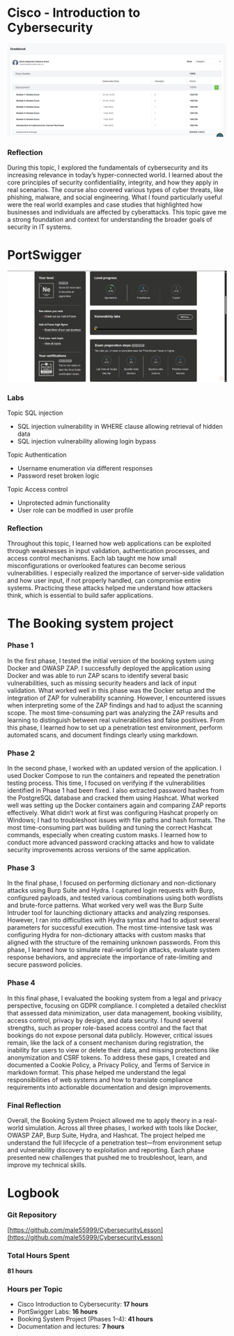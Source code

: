 # Cisco - Introduction to Cybersecurity
![Cisco Certificate Screenshot](https://github.com/male55999/CybersecurityLesson/blob/d0e6d10631924bfdfb7281e6714260d80e8a0f50/Cisco%20screenshot%20.png)
### Reflection
During this topic, I explored the fundamentals of cybersecurity and its increasing relevance in today’s hyper-connected world. I learned about the core principles of security confidentiality, integrity, and how they apply in real scenarios. The course also covered various types of cyber threats, like phishing, malware, and social engineering. What I found particularly useful were the real world examples and case studies that highlighted how businesses and individuals are affected by cyberattacks. This topic gave me a strong foundation and context for understanding the broader goals of security in IT systems.

# PortSwigger
![PortSwigger Dashboard Screenshot](https://github.com/male55999/CybersecurityLesson/blob/a2ed89f45e4a7204a4d77af45b4b26fa65894df5/PortSwigger%20screenshot.png)

### Labs
Topic SQL injection
- SQL injection vulnerability in WHERE clause allowing retrieval of hidden data
- SQL injection vulnerability allowing login bypass

Topic Authentication
- Username enumeration via different responses
- Password reset broken logic

Topic Access control
- Unprotected admin functionality
- User role can be modified in user profile

### Reflection
Throughout this topic, I learned how web applications can be exploited through weaknesses in input validation, authentication processes, and access control mechanisms. Each lab taught me how small misconfigurations or overlooked features can become serious vulnerabilities. I especially realized the importance of server-side validation and how user input, if not properly handled, can compromise entire systems. Practicing these attacks helped me understand how attackers think, which is essential to build safer applications.

# The Booking system project
### Phase 1
In the first phase, I tested the initial version of the booking system using Docker and OWASP ZAP. I successfully deployed the application using Docker and was able to run ZAP scans to identify several basic vulnerabilities, such as missing security headers and lack of input validation. What worked well in this phase was the Docker setup and the integration of ZAP for vulnerability scanning. However, I encountered issues when interpreting some of the ZAP findings and had to adjust the scanning scope. The most time-consuming part was analyzing the ZAP results and learning to distinguish between real vulnerabilities and false positives. From this phase, I learned how to set up a penetration test environment, perform automated scans, and document findings clearly using markdown.
### Phase 2
In the second phase, I worked with an updated version of the application. I used Docker Compose to run the containers and repeated the penetration testing process. This time, I focused on verifying if the vulnerabilities identified in Phase 1 had been fixed. I also extracted password hashes from the PostgreSQL database and cracked them using Hashcat. What worked well was setting up the Docker containers again and comparing ZAP reports effectively. What didn’t work at first was configuring Hashcat properly on Windows; I had to troubleshoot issues with file paths and hash formats. The most time-consuming part was building and tuning the correct Hashcat commands, especially when creating custom masks. I learned how to conduct more advanced password cracking attacks and how to validate security improvements across versions of the same application.
### Phase 3
In the final phase, I focused on performing dictionary and non-dictionary attacks using Burp Suite and Hydra. I captured login requests with Burp, configured payloads, and tested various combinations using both wordlists and brute-force patterns. What worked very well was the Burp Suite Intruder tool for launching dictionary attacks and analyzing responses. However, I ran into difficulties with Hydra syntax and had to adjust several parameters for successful execution. The most time-intensive task was configuring Hydra for non-dictionary attacks with custom masks that aligned with the structure of the remaining unknown passwords. From this phase, I learned how to simulate real-world login attacks, evaluate system response behaviors, and appreciate the importance of rate-limiting and secure password policies.
### Phase 4  
In this final phase, I evaluated the booking system from a legal and privacy perspective, focusing on GDPR compliance. I completed a detailed checklist that assessed data minimization, user data management, booking visibility, access control, privacy by design, and data security. I found several strengths, such as proper role-based access control and the fact that bookings do not expose personal data publicly. However, critical issues remain, like the lack of a consent mechanism during registration, the inability for users to view or delete their data, and missing protections like anonymization and CSRF tokens. To address these gaps, I created and documented a Cookie Policy, a Privacy Policy, and Terms of Service in markdown format. This phase helped me understand the legal responsibilities of web systems and how to translate compliance requirements into actionable documentation and design improvements.
### Final Reflection
Overall, the Booking System Project allowed me to apply theory in a real-world simulation. Across all three phases, I worked with tools like Docker, OWASP ZAP, Burp Suite, Hydra, and Hashcat. The project helped me understand the full lifecycle of a penetration test—from environment setup and vulnerability discovery to exploitation and reporting. Each phase presented new challenges that pushed me to troubleshoot, learn, and improve my technical skills.

# Logbook
### Git Repository
[https://github.com/male55999/CybersecurityLesson](https://github.com/male55999/CybersecurityLesson)

### Total Hours Spent
**81 hours**

### Hours per Topic
- Cisco Introduction to Cybersecurity: **17 hours**  
- PortSwigger Labs: **16 hours**  
- Booking System Project (Phases 1–4): **41 hours**  
- Documentation and lectures: **7 hours**
